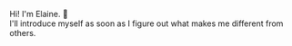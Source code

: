 Hi! I'm Elaine. :chicken: \
I'll introduce myself as soon as I figure out what makes me different from others. 
